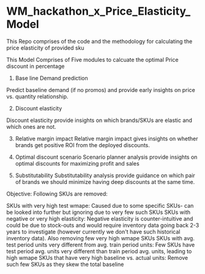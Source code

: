 # WM_hackathon_x_Price_Elasticity_Model
This Repo comprises of the code and the methodology for calculating the price elasticity of provided sku 

This Model Comprises of Five modules to calcuate the optimal Price discount in percentage 


1. Base line Demand prediction 

Predict baseline demand (if no promos) and provide  early insights on  price vs. quantity  relationship.

2. Discount elasticity

Discount elasticity provide insights on which brands/SKUs are elastic and which ones are not.

3. Relative margin impact
Relative margin impact gives insights on whether brands get positive ROI from the deployed discounts.

4. Optimal discount scenario
Scenario planner analysis provide insights on optimal discounts for maximizing profit and sales

5. Substitutability
Substitutability analysis provide guidance on which pair of brands we should minimize having deep discounts at the same time.


Objective: Following SKUs are removed:

SKUs with very high test wmape: Caused due to some specific SKUs- can be looked into further but ignoring due to very few such SKUs
SKUs with negative or very high elasticity: Negative elasticity is counter-intuitive and could be due to stock-outs and would require inventory data going back 2-3 years to investigate (however currently we don't have such historical inventory data). Also removing few very high wmape SKUs
SKUs with avg. test period units very different from avg. train period units: Few SKUs have test period avg. units very different than train period avg. units, leading to high wmape
SKUs that have very high baseline vs. actual units: Remove such few SKUs as they skew the total baseline
